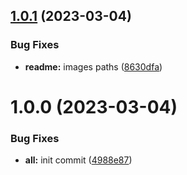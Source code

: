 ## [1.0.1](https://github.com/yoyurec/logseq-tabler-picker/compare/v1.0.0...v1.0.1) (2023-03-04)


### Bug Fixes

* **readme:** images paths ([8630dfa](https://github.com/yoyurec/logseq-tabler-picker/commit/8630dfad911dfa9bbbe763c3fe49d5f63119e5f6))

# 1.0.0 (2023-03-04)


### Bug Fixes

* **all:** init commit ([4988e87](https://github.com/yoyurec/logseq-tabler-picker/commit/4988e8738dc2c02a0601a0df9e039343a6927ea7))
